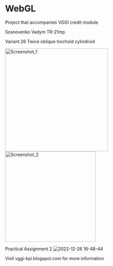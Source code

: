 # WebGL

Project that accompanies VGGI credit module.

Sosnovenko Vadym TR-21mp

Variant 26
Twice oblique trochoid cylindroid

<img width="333" alt="Screenshot_1" src="https://user-images.githubusercontent.com/43758678/202900658-729db9b3-9694-441a-935b-4f5c8be81e3f.png">

<img width="293" alt="Screenshot_2" src="https://user-images.githubusercontent.com/43758678/202900659-ea94cda3-206a-4f5d-b554-085ca0908132.png">

Practical Assignment 2
![2022-12-26 16-48-44](https://user-images.githubusercontent.com/43758678/209561475-1b7354e2-d4f7-4fac-8d5b-4c2b83dea7c9.gif)


Visit vggi-kpi.blogspot.com for more information
